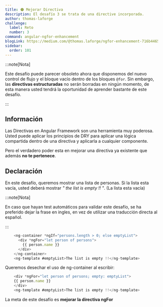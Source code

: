 ```yaml
---
title: 🟠 Mejorar Directiva
description: El desafío 3 se trata de una directive incorporada.
author: thomas-laforge
challenge:
  label: Reto
  number: 3
command: angular-ngfor-enhancement
blogLink: https://medium.com/@thomas.laforge/ngfor-enhancement-716b44656a6c
sidebar:
  order: 101
---
```


:::note[Nota]

Este desafío puede parecer obsoleto ahora que disponemos del nuevo control de flujo y el bloque vacío dentro de los bloques `@for`. Sin embargo, las **directivas estructuradas** no serán borradas en ningún momento, de esta manera usted tendrá la oportunidad de aprender bastante de este desafío.

:::

## Información

Las Directivas en Angular Framework son una herramienta muy poderosa. Usted puede aplicar los principios de DRY para aplicar una lógica compartida dentro de una directiva y aplicarla a cualquier componente.

Pero el verdadero poder esta en mejorar una directiva ya existente que además **no te pertenece**.

## Declaración

En este desafío, queremos mostrar una lista de personas. Si la lista esta vacía, usted deberá mostrar _" the list is empty !! "_. (La lista esta vacía)

:::note[Nota]

En caso que hayan test automáticos para validar este desafío, se ha preferido dejar la frase en ingles, en vez de utilizar una traducción directa al español.

:::

```typescript
    <ng-container *ngIf="persons.length > 0; else emptyList">
      <div *ngFor="let person of persons">
        {{ person.name }}
      </div>
    </ng-container>
    <ng-template #emptyList>The list is empty !!</ng-template>
```

Queremos desechar el uso de ng-container al escribir:

```typescript
    <div *ngFor="let person of persons; empty: emptyList">
    {{ person.name }}
    </div>
    <ng-template #emptyList>The list is empty !!</ng-template>
```

La meta de este desafío es **mejorar la directiva ngFor**
